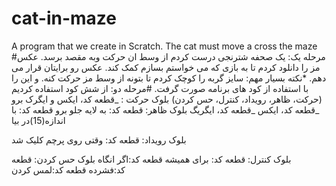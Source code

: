 # cat-in-maze
A program that we create in Scratch. The cat must move a cross the maze 
#مرحله یک:
یک صحفه شترنجی درست کردم از وسط ان حرکت وبه مقصد برسد.
عکس مز را دانلود کردم تا به بازی که می خواستم بسازم کمک کند. عکس رو برایتان قرار می دهم.
*نکته بسیار مهم: سایز گربه را کوچک کردم تا بتونه از وسط مز حرکت کنه.
و این را با استفاده از کود های برنامه صورت گرفت.
#مرحله دو:
از شش کود استفاده کردیم (حرکت، ظاهر، رویداد، کنترل، حس کردن)
بلوک حرکت :
	_قطعه کد، ایکس و ایگرک برو
	_قطعه کد، ایکس
	_قطعه کد، ایگریگ
بلوک ظاهر: 
	قطعه کد: به لایه جلو برو
 	 قطعه کد: با اندازه(15)در بیا

بلوک رویداد:
	قطعه کد: وقتی روی پرچم کلیک شد

بلوک کنترل:
	قطعه کد: برای همیشه
 	قطعه کد:اگر انگاه
بلوک حس کردن:
	قطعه کد:فشرده
 	قطعه کد:لمس کردن



